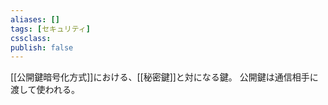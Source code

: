 ```yaml
---
aliases: []
tags: [セキュリティ]
cssclass:
publish: false
---
```

[[公開鍵暗号化方式]]における、[[秘密鍵]]と対になる鍵。
公開鍵は通信相手に渡して使われる。